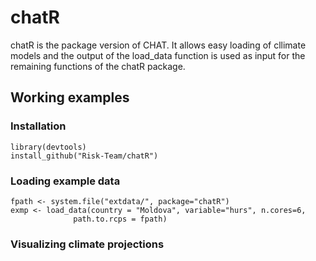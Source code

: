 # chatR
chatR is the package version of CHAT. It allows easy loading of cllimate models and the output of the load_data function is used as input for the remaining functions of the chatR package. 

## Working examples

### Installation

``` 
library(devtools)
install_github("Risk-Team/chatR")
```
### Loading example data

``` 
fpath <- system.file("extdata/", package="chatR")
exmp <- load_data(country = "Moldova", variable="hurs", n.cores=6,
              path.to.rcps = fpath)

```

### Visualizing climate projections

``` 


```
